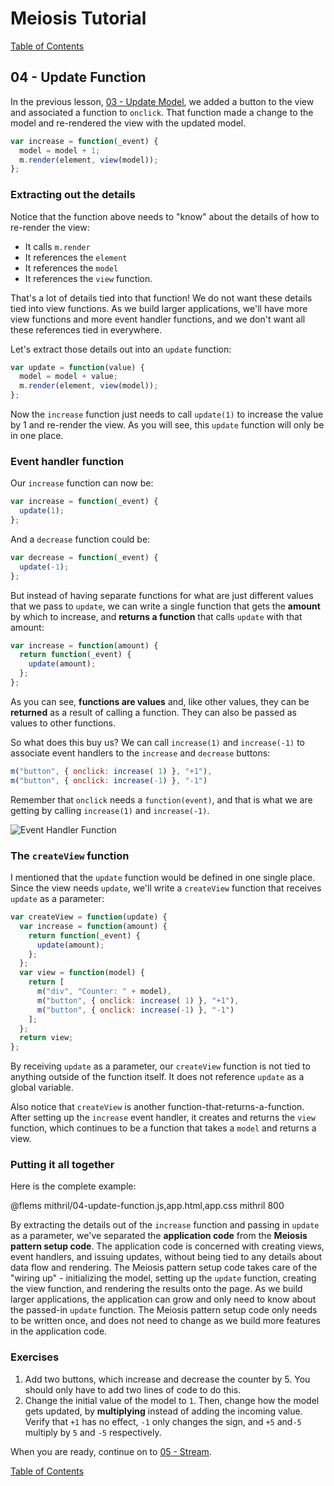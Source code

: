 # Meiosis Tutorial

[Table of Contents](toc.html)

## 04 - Update Function

In the previous lesson, [03 - Update Model](03-update-model-mithril.html), we added a button
to the view and associated a function to `onclick`. That function made a change to the model
and re-rendered the view with the updated model.

```js
var increase = function(_event) {
  model = model + 1;
  m.render(element, view(model));
};
```

### Extracting out the details

Notice that the function above needs to "know" about the details of how to re-render the view:

- It calls `m.render`
- It references the `element`
- It references the `model`
- It references the `view` function.

That's a lot of details tied into that function! We do not want these details tied into view
functions. As we build larger applications, we'll have more view functions and more event
handler functions, and we don't want all these references tied in everywhere.

Let's extract those details out into an `update` function:

```js
var update = function(value) {
  model = model + value;
  m.render(element, view(model));
};
```

Now the `increase` function just needs to call `update(1)` to increase the value by 1 and re-render
the view. As you will see, this `update` function will only be in one place.

### Event handler function

Our `increase` function can now be:

```js
var increase = function(_event) {
  update(1);
};
```

And a `decrease` function could be:

```js
var decrease = function(_event) {
  update(-1);
};
```

But instead of having separate functions for what are just different values that we pass to
`update`, we can write a single function that gets the **amount** by which to increase, and
**returns a function** that calls `update` with that amount:

```js
var increase = function(amount) {
  return function(_event) {
    update(amount);
  };
};
```

As you can see, **functions are values** and, like other values, they can be **returned** as a
result of calling a function. They can also be passed as values to other functions.

So what does this buy us? We can call `increase(1)` and `increase(-1)` to associate event handlers
to the `increase` and `decrease` buttons:

```js
m("button", { onclick: increase( 1) }, "+1"),
m("button", { onclick: increase(-1) }, "-1")
```

Remember that `onclick` needs a `function(event)`, and that is what we are getting by calling
`increase(1)` and `increase(-1)`.

![Event Handler Function](04-update-function-01.svg)

### The `createView` function

I mentioned that the `update` function would be defined in one single place. Since the view
needs `update`, we'll write a `createView` function that receives `update` as a parameter:

```js
var createView = function(update) {
  var increase = function(amount) {
    return function(_event) {
      update(amount);
    };
  };
  var view = function(model) {
    return [
      m("div", "Counter: " + model),
      m("button", { onclick: increase( 1) }, "+1"),
      m("button", { onclick: increase(-1) }, "-1")
    ];
  };
  return view;
};
```

By receiving `update` as a parameter, our `createView` function is not tied to anything outside of
the function itself. It does not reference `update` as a global variable.

Also notice that `createView` is another function-that-returns-a-function. After setting up the
`increase` event handler, it creates and returns the `view` function, which continues to be a
function that takes a `model` and returns a view.

### Putting it all together

Here is the complete example:

@flems mithril/04-update-function.js,app.html,app.css mithril 800

By extracting the details out of the `increase` function and passing in `update` as a parameter,
we've separated the **application code** from the **Meiosis pattern setup code**. The
application code is concerned with creating views, event handlers, and issuing updates, without
being tied to any details about data flow and rendering. The Meiosis pattern setup code takes care
of the "wiring up" - initializing the model, setting up the `update` function, creating the view
function, and rendering the results onto the page. As we build larger applications, the application
can grow and only need to know about the passed-in `update` function. The Meiosis pattern setup
code only needs to be written once, and does not need to change as we build more features in the
application code.

### Exercises

1. Add two buttons, which increase and decrease the counter by 5. You should only have to add
two lines of code to do this.
1. Change the initial value of the model to `1`. Then, change how the model gets updated, by
**multiplying** instead of adding the incoming value. Verify that `+1` has no effect, `-1`
only changes the sign, and `+5` and`-5` multiply by `5` and `-5` respectively.

When you are ready, continue on to [05 - Stream](05-stream-mithril.html).

[Table of Contents](toc.html)
